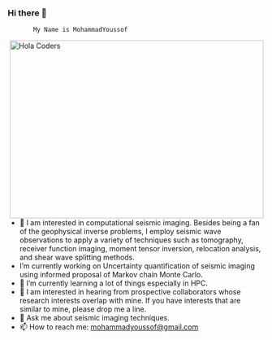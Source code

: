 ### Hi there 👋

 
           My Name is MohammadYoussof 
           
<img align="right" src="https://user-images.githubusercontent.com/25856016/167455973-a55c0ac2-dfc7-41ab-b834-a1f0727b46ec.gif" alt="Hola Coders" width="500" height="350"/> 

- 🔭 I am interested in computational seismic imaging.
Besides being a fan of the geophysical inverse problems, I employ seismic wave observations to apply a variety of techniques such as tomography, receiver function imaging, moment tensor inversion, relocation analysis, and shear wave splitting methods.
- I’m currently working on Uncertainty quantification of seismic imaging
using informed proposal of Markov chain Monte Carlo.
- 🌱 I’m currently learning a lot of things especially in HPC.
- 🤔 I am interested in hearing from prospective collaborators whose research interests overlap with mine. If you have interests that are similar to mine, please drop me a line.  
- 💬 Ask me about seismic imaging techniques.
- 📫 How to reach me: mohammadyoussof@gmail.com

